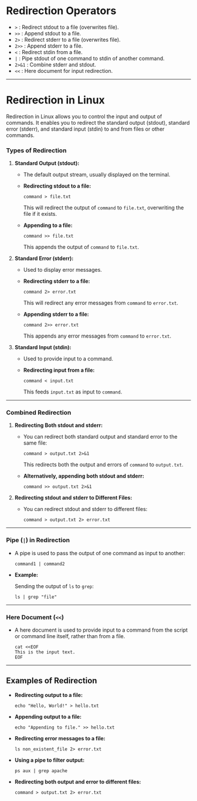 # Redirection Operators

- `>` : Redirect stdout to a file (overwrites file).
- `>>` : Append stdout to a file.
- `2>` : Redirect stderr to a file (overwrites file).
- `2>>` : Append stderr to a file.
- `<` : Redirect stdin from a file.
- `|` : Pipe stdout of one command to stdin of another command.
- `2>&1` : Combine stderr and stdout.
- `<<` : Here document for input redirection.

---

# Redirection in Linux

Redirection in Linux allows you to control the input and output of commands. It enables you to redirect the standard output (stdout), standard error (stderr), and standard input (stdin) to and from files or other commands.

### Types of Redirection

1. **Standard Output (stdout):**
   - The default output stream, usually displayed on the terminal.
   - **Redirecting stdout to a file:**

     ```
     command > file.txt
     ```

     This will redirect the output of `command` to `file.txt`, overwriting the file if it exists.

   - **Appending to a file:**

     ```
     command >> file.txt
     ```

     This appends the output of `command` to `file.txt`.

2. **Standard Error (stderr):**
   - Used to display error messages.
   - **Redirecting stderr to a file:**

     ```
     command 2> error.txt
     ```

     This will redirect any error messages from `command` to `error.txt`.

   - **Appending stderr to a file:**

     ```
     command 2>> error.txt
     ```

     This appends any error messages from `command` to `error.txt`.

3. **Standard Input (stdin):**
   - Used to provide input to a command.
   - **Redirecting input from a file:**

     ```
     command < input.txt
     ```

     This feeds `input.txt` as input to `command`.

---

### Combined Redirection

1. **Redirecting Both stdout and stderr:**
   - You can redirect both standard output and standard error to the same file:

     ```
     command > output.txt 2>&1
     ```

     This redirects both the output and errors of `command` to `output.txt`.

   - **Alternatively, appending both stdout and stderr:**

     ```
     command >> output.txt 2>&1
     ```

2. **Redirecting stdout and stderr to Different Files:**
   - You can redirect stdout and stderr to different files:

     ```
     command > output.txt 2> error.txt
     ```

---

### Pipe (`|`) in Redirection

- A pipe is used to pass the output of one command as input to another:

  ```
  command1 | command2
  ```

- **Example:**

  Sending the output of `ls` to `grep`:

  ```
  ls | grep "file"
  ```

---

### Here Document (`<<`)

- A here document is used to provide input to a command from the script or command line itself, rather than from a file.

  ```
  cat <<EOF
  This is the input text.
  EOF
  ```

---

## Examples of Redirection

- **Redirecting output to a file:**

  ```
  echo "Hello, World!" > hello.txt
  ```

- **Appending output to a file:**

  ```
  echo "Appending to file." >> hello.txt
  ```

- **Redirecting error messages to a file:**

  ```
  ls non_existent_file 2> error.txt
  ```

- **Using a pipe to filter output:**

  ```
  ps aux | grep apache
  ```

- **Redirecting both output and error to different files:**

  ```
  command > output.txt 2> error.txt
  ```
